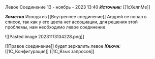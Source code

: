 
Левое Соединение
 13 - ноябрь - 2023  13:40 
***Источник:*** [[1сХелпМе]]

***Заметка*** 
Исходя из [[Внутреннее соединение]] Андрей не попал в список, так как у его цвета нет ассоциации, для решения этой проблемы, нам необходимо левое соединение

![[Pasted image 20231113134228.png]]

[[Правое соединение]] будет зеркалить левое
***Ключи:*** [[1С_Конфигурация]] [[1C_Язык запросов]]